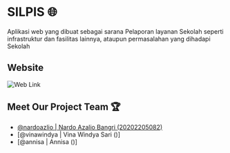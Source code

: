 # SILPIS 🌐

Aplikasi web yang dibuat sebagai sarana Pelaporan layanan Sekolah seperti infrastruktur dan fasilitas lainnya, ataupun permasalahan yang dihadapi Sekolah

## Website

![Web Link](https://silpis-sekolah.000webhostapp.com/)


## Meet Our Project Team 🏆 

- [@nardoazlio    | Nardo Azalio Bangri (20202205082)](https://github.com/Nardoazalio)
- [@vinawindya | Vina Windya Sari ()]
- [@annisa | Annisa ()]
